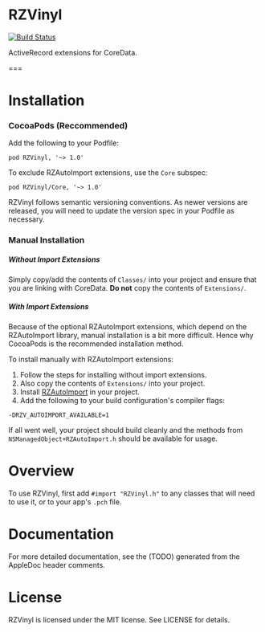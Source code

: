 RZVinyl
=======

[![Build Status](https://travis-ci.org/Raizlabs/RZVinyl.svg)](https://travis-ci.org/Raizlabs/RZVinyl)

ActiveRecord extensions for CoreData.

===

# Installation

### CocoaPods (Reccommended)

Add the following to your Podfile:

```
pod RZVinyl, '~> 1.0'
```

To exclude RZAutoImport extensions, use the `Core` subspec: 

```
pod RZVinyl/Core, '~> 1.0'
```

RZVinyl follows semantic versioning conventions. As newer versions are released, you will need to update the version spec in your Podfile as necessary.

### Manual Installation

##### Without Import Extensions

Simply copy/add the contents of `Classes/` into your project and ensure that you are linking with CoreData. **Do not** copy the contents of `Extensions/`.

##### With Import Extensions

Because of the optional RZAutoImport extensions, which depend on the RZAutoImport library, manual installation is a bit more difficult. Hence why CocoaPods is the recommended installation method.

To install manually with RZAutoImport extensions:

1. Follow the steps for installing without import extensions.
2. Also copy the contents of `Extensions/` into your project.
3. Install [RZAutoImport](https://github.com/Raizlabs/RZAutoImport) in your project.
4. Add the following to your build configuration's compiler flags:
```
-DRZV_AUTOIMPORT_AVAILABLE=1
```

If all went well, your project should build cleanly and  the methods from `NSManagedObject+RZAutoImport.h` should be available for usage.

# Overview

To use RZVinyl, first add `#import "RZVinyl.h"` to any classes that will need to use it, or to your app's `.pch` file.

# Documentation

For more detailed documentation, see the (TODO) generated from the AppleDoc header comments.

# License

RZVinyl is licensed under the MIT license. See LICENSE for details.